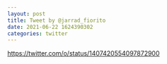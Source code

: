 ```yaml
--- 
layout: post 
title: Tweet by @jarrad_fiorito 
date: 2021-06-22 1624390302 
categories: twitter 
--- 
```

https://twitter.com/o/status/1407420554097872900
